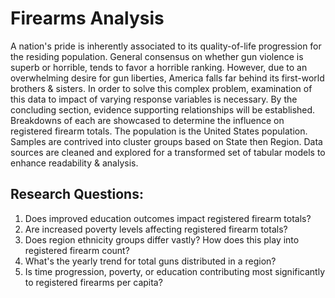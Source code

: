 # Firearms Analysis
A nation's pride is inherently associated to its quality-of-life progression for the residing population. General consensus on whether gun violence is superb or horrible, tends to favor a horrible ranking. However, due to an overwhelming desire for gun liberties, America falls far behind its first-world brothers & sisters. In order to solve this complex problem, examination of this data to impact of varying response variables is necessary. By the concluding section, evidence supporting relationships will be established. Breakdowns of each are showcased to determine the influence on registered firearm totals. The population is the United States population. Samples are contrived into cluster groups based on State then Region. Data sources are cleaned and explored for a transformed set of tabular models to enhance readability & analysis.

## Research Questions:
1. Does improved education outcomes impact registered firearm totals?
2. Are increased poverty levels affecting registered firearm totals?
3. Does region ethnicity groups differ vastly? How does this play into registered firearm count?
4. What's the yearly trend for total guns distributed in a region?
5. Is time progression, poverty, or education contributing most significantly to registered firearms per capita?
